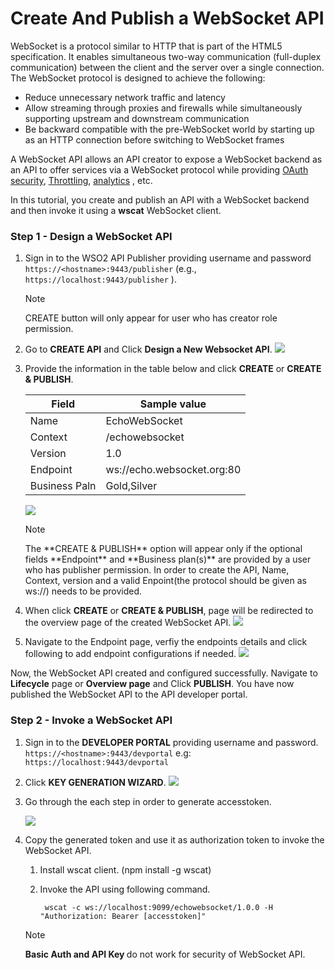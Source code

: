 # Create And Publish a WebSocket API

WebSocket is a protocol similar to HTTP that is part of the HTML5 specification. It enables simultaneous two-way communication (full-duplex communication) between the client and the server over a single connection. The WebSocket protocol is designed to achieve the following:

-   Reduce unnecessary network traffic and latency
-   Allow streaming through proxies and firewalls while simultaneously supporting upstream and downstream communication
-   Be backward compatible with the pre-WebSocket world by starting up as an HTTP connection before switching to WebSocket frames

A WebSocket API allows an API creator to expose a WebSocket backend as an API to offer services via a WebSocket protocol while providing [OAuth security](../../../../Learn/APISecurity/Authentication/securing-apis-using-oauth2-access-tokens/), [Throttling](../../../../Learn/RateLimiting/introducing-throttling-use-cases/), [analytics](../../../../Learn/Analytics/overview-of-api-analytics/) , etc.

In this tutorial, you create and publish an API with a WebSocket backend and then invoke it using a **wscat** WebSocket client.

### Step 1 - Design a WebSocket API

1. Sign in to the WSO2 API Publisher providing username and password `https://<hostname>:9443/publisher` (e.g., `https://localhost:9443/publisher` ).
    <html><div class="admonition note">
      <p class="admonition-title">Note</p>
      <p>CREATE button will only appear for user who has creator role permission.</p>
      </div>
    </html>

2.  Go to **CREATE API** and Click **Design a New Websocket API**.
    ![](../../../../assets/img/Learn/create-websocket-api.jpg)

3.  Provide the information in the table below and click **CREATE** or **CREATE & PUBLISH**.

    | Field   | Sample value   |
    |---------|----------------|
    | Name    | EchoWebSocket  |
    | Context | /echowebsocket |
    | Version | 1.0            |
    | Endpoint| ws://echo.websocket.org:80|
    | Business Paln | Gold,Silver|
    
    ![](../../../../assets/img/Learn/create-web-socket-api.jpg)

    <html>
     <div class="admonition note">
     <p class="admonition-title">Note</p>
     <p>The **CREATE & PUBLISH** option will appear only if the optional fields **Endpoint** and **Business plan(s)** are provided by a user who has publisher permission. In order to create the API, Name, Context, version and a valid Enpoint(the protocol should be given as ws://) needs to be provided.</p>
     </div>
     </html>

5.  When click **CREATE** or **CREATE & PUBLISH**, page will be redirected to the overview page of the created WebSocket API.
    ![](../../../../assets/img/Learn/overview-websocket-api.jpg)

6.  Navigate to the Endpoint page, verfiy the endpoints details and click following to add endpoint configurations if needed.
    ![](../../../../assets/img/Learn/endpoint-view-of-websocket-api.jpg)

Now, the WebSocket API created and configured successfully. Navigate to **Lifecycle** page or **Overview page** and Click **PUBLISH**.
   You have now published the WebSocket API to the API developer portal.

### Step 2 - Invoke a WebSocket API

1. Sign in to the **DEVELOPER PORTAL** providing username and password. `https://<hostname>:9443/devportal` e.g: `https://localhost:9443/devportal`

2. Click **KEY GENERATION WIZARD**.
     ![](../../../../assets/img/Learn/websocket-api-credential-page.jpg)

3. Go through the each step in order to generate accesstoken.

     ![](../../../../assets/img/Learn/websocket-api-key-generation-wizard.jpg)

3. Copy the generated token and use it as authorization token to invoke the WebSocket API.
    1. Install wscat client. (npm install -g wscat)
    2. Invoke the API using following command.
        
          ```
           wscat -c ws://localhost:9099/echowebsocket/1.0.0 -H "Authorization: Bearer [accesstoken]" 
          ```

      <html>
      <div class="admonition note">
      <p class="admonition-title">Note</p>
      <p> <b> Basic Auth and API Key </b> do not work for security of WebSocket API.</p>
      </div> 
      </html>
